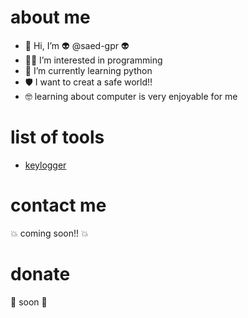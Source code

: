 # about me

- 👋 Hi, I’m :alien: @saed-gpr :alien:
- 👨‍💻 I’m interested in programming
- :snake: I’m currently learning python
- 🛡 I want to creat a safe world!!
- 🤓 learning about computer is very enjoyable for me

# list of tools

- [keylogger](https://github.com/saed-gpr/key_logger/)

# contact me

:boom: coming soon!! :boom:

# donate

:money_mouth_face: soon :money_mouth_face:
<!---
saed-gpr/saed-gpr is a ✨ special ✨ repository because its `README.md` (this file) appears on your GitHub profile.
You can click the Preview link to take a look at your changes.
--->
